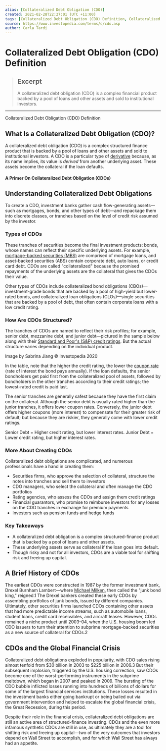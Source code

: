 ```yaml
---
alias: [Collateralized Debt Obligation (CDO)]
created: 2021-02-28T22:27:01 (UTC +11:00)
tags: [Collateralized Debt Obligation (CDO) Definition, Collateralized Debt Obligation (CDO) Definition]
source: https://www.investopedia.com/terms/c/cdo.asp
author: Carla Tardi
---
```


# Collateralized Debt Obligation (CDO) Definition

> ## Excerpt
> A collateralized debt obligation (CDO) is a complex financial product backed by a pool of loans and other assets and sold to institutional investors.

---

Collateralized Debt Obligation (CDO) Definition
## What Is a Collateralized Debt Obligation (CDO)?

A collateralized debt obligation (CDO) is a complex structured finance product that is backed by a pool of loans and other assets and sold to institutional investors. A CDO is a particular type of [derivative](https://www.investopedia.com/terms/d/derivative.asp) because, as its name implies, its value is _derived_ from another underlying asset. These assets become the collateral if the loan defaults.

#### A Primer On Collateralized Debt Obligation (CDOs)

## Understanding Collateralized Debt Obligations

To create a CDO, investment banks gather cash flow-generating assets—such as mortgages, bonds, and other types of debt—and repackage them into discrete classes, or tranches based on the level of credit risk assumed by the investor.

### Types of CDOs

These tranches of securities become the final investment products: bonds, whose names can reflect their specific underlying assets. For example, [mortgage-backed securities (MBS)](https://www.investopedia.com/terms/m/mbs.asp) are comprised of mortgage loans, and asset-backed securities (ABS) contain corporate debt, auto loans, or credit card debt. CDOs are called "collateralized" because the promised repayments of the underlying assets are the collateral that gives the CDOs their value.

Other types of CDOs include collateralized bond obligations (CBOs)—investment-grade bonds that are backed by a pool of high-yield but lower-rated bonds, and collateralized loan obligations (CLOs)—single securities that are backed by a pool of debt, that often contain corporate loans with a low credit rating. 

### How Are CDOs Structured?

The tranches of CDOs are named to reflect their risk profiles; for example, senior debt, mezzanine debt, and junior debt—pictured in the sample below along with their [Standard and Poor's (S&P) credit ratings](https://www.investopedia.com/terms/s/sp.asp). But the actual structure varies depending on the individual product.

Image by Sabrina Jiang © Investopedia 2020

In the table, note that the higher the credit rating, the lower the [coupon rate](https://www.investopedia.com/terms/c/coupon-rate.asp) (rate of interest the bond pays annually). If the loan defaults, the senior bondholders get paid first from the collateralized pool of assets, followed by bondholders in the other tranches according to their credit ratings; the lowest-rated credit is paid last.

The senior tranches are generally safest because they have the first claim on the collateral. Although the senior debt is usually rated higher than the junior tranches, it offers lower coupon rates. Conversely, the junior debt offers higher coupons (more interest) to compensate for their greater risk of default; but because they are riskier, they generally come with lower credit ratings.

Senior Debt = Higher credit rating, but lower interest rates. Junior Debt = Lower credit rating, but higher interest rates.

### More About Creating CDOs

Collateralized debt obligations are complicated, and numerous professionals have a hand in creating them:

-   Securities firms, who approve the selection of collateral, structure the notes into tranches and sell them to investors
-   CDO managers, who select the collateral and often manage the CDO portfolios
-   Rating agencies, who assess the CDOs and assign them credit ratings
-   Financial guarantors, who promise to reimburse investors for any losses on the CDO tranches in exchange for premium payments
-   Investors such as pension funds and hedge funds

### Key Takeaways

-   A collateralized debt obligation is a complex structured-finance product that is backed by a pool of loans and other assets.
-   These underlying assets serve as collateral if the loan goes into default.
-   Though risky and not for all investors, CDOs are a viable tool for shifting risk and freeing up capital.

## A Brief History of CDOs

The earliest CDOs were constructed in 1987 by the former investment bank, Drexel Burnham Lambert—where [Michael Milken](https://www.investopedia.com/terms/m/michaelmilken.asp), then called the "junk bond king," reigned.1 The Drexel bankers created these early CDOs by assembling portfolios of junk bonds, issued by different companies. Ultimately, other securities firms launched CDOs containing other assets that had more predictable income streams, such as automobile loans, student loans, credit card receivables, and aircraft leases. However, CDOs remained a niche product until 2003–04, when the U.S. housing boom led CDO issuers to turn their attention to subprime mortgage-backed securities as a new source of collateral for CDOs.2

## CDOs and the Global Financial Crisis

Collateralized debt obligations exploded in popularity, with CDO sales rising almost tenfold from $30 billion in 2003 to $225 billion in 2006.3 But their subsequent implosion, triggered by the U.S. housing correction, saw CDOs become one of the worst-performing instruments in the subprime meltdown, which began in 2007 and peaked in 2009. The bursting of the CDO bubble inflicted losses running into hundreds of billions of dollars for some of the largest financial services institutions. These losses resulted in the investment banks either going bankrupt or being bailed out via government intervention and helped to escalate the global financial crisis, the Great Recession, during this period.

Despite their role in the financial crisis, collateralized debt obligations are still an active area of structured-finance investing. CDOs and the even more infamous synthetic CDOs are still in use, as ultimately they are a tool for shifting risk and freeing up capital—two of the very outcomes that investors depend on Wall Street to accomplish, and for which Wall Street has always had an appetite.
